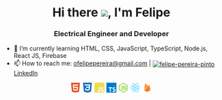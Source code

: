 <h1 align="center">Hi there <img src="https://raw.githubusercontent.com/kaueMarques/kaueMarques/master/hi.gif" width="30px">, I'm Felipe</h1>
<h3 align="center">Electrical Engineer and Developer</h3>

- 🌱 I’m currently learning HTML, CSS, JavaScript, TypeScript, Node.js, React JS, Firebase
- 📫 How to reach me: ofelipepereira@gmail.com | <a href="https://www.linkedin.com/in/felipe-pereira-pinto/" target="blank"><img align="center" src="https://cdn.jsdelivr.net/npm/simple-icons@3.0.1/icons/linkedin.svg" alt="felipe-pereira-pinto" height="16" width="16" /> LinkedIn</a>

<p align="center">
<img src="https://raw.githubusercontent.com/devicons/devicon/master/icons/html5/html5-plain.svg" alt="html5"  width="24" height="24"/>
<img src="https://raw.githubusercontent.com/devicons/devicon/master/icons/css3/css3-plain.svg" alt="css3"  width="24" height="24"/>
<img src="https://github.com/devicons/devicon/blob/master/icons/javascript/javascript-plain.svg" alt="javascript" width="24" height="24"/>
<img src="https://github.com/devicons/devicon/blob/master/icons/typescript/typescript-plain.svg" alt="typescript" width="24" height="24"/>
<img src="https://raw.githubusercontent.com/devicons/devicon/master/icons/nodejs/nodejs-plain.svg" alt="nodejs" width="24" height="24"/>  
<img src="https://raw.githubusercontent.com/devicons/devicon/master/icons/react/react-original.svg" alt="reactjs" width="24" height="24"/>  
<img src="https://raw.githubusercontent.com/devicons/devicon/master/icons/firebase/firebase-plain.svg" alt="firebase" width="24" height="24"/>
